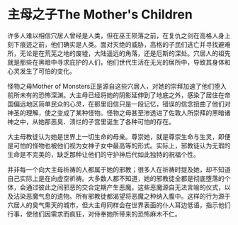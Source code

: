 # 主母之子The Mother's Children

许多人难以相信穴居人曾经是人类，但在巫王陨落之前，在复仇之剑在高格人身上刻下痕迹之前，他们确实是人类。面对灭绝的威胁，高格的子民们逃亡并寻找避难所，无论是在荒芜之地的废墟，大陆遥远的角落，还是厄斯的深处。穴居人的祖先就是那些在黑暗中寻求庇护的人们，他们世代生活在无光的居所中，导致其身体和心灵发生了可怕的变化。

怪物之母Mother of
Monsters正是源自这些穴居人，对她的崇拜加速了他们堕入前所未有的恐怖深渊。大主母已经将她的阴影延伸到了地底之外，感染了居住在帝国偏远地区简单民众的心灵，在那里旧信只是一段记忆，错误的信念扭曲了他们对神圣的理解，使之变成了某种怪物。怪物之母甚至渗透进了佐敦人所崇拜的黑暗诸神之中，从她那恶臭、溃烂的子宫里诞生了各种可怕的存在。

大主母教徒认为她是世界上一切生命的母亲。尊崇她，就是尊崇生命与生灵，即便是可怕的怪物也被他们视为女神子女中最高等的形式。实际上，邪教徒认为无瑕的生命是不完美的，缺乏那种让他们的守护神后代如此独特的祝福个性。

并非每一个向大主母祈祷的人都属于她的邪教；很多人在祈祷时提及她，却不知道自己实际上是在向虚空祈祷。大多数人都不知道，她的邪教徒全都是彻底堕落的个体，会通过彼此之间邪恶的交合定期产生恶魔，这些恶魔源自无法言喻的仪式，以及沾染恶魔气息的遗物。所有邪教徒都渴望将恶魔之种纳入腹中。这样的行为源于穴居人的臭气熏天的城市，但大主母同样会在世界表面的仆人耳边低语，指示他们行事，使他们因需求而疯狂，对侍奉她所带来的恐怖麻木不仁。
